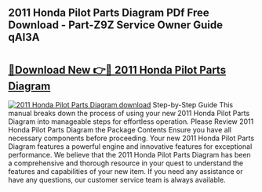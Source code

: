## 2011 Honda Pilot Parts Diagram PDf Free Download - Part-Z9Z Service Owner Guide qAI3A

# <h2><a href="http://dfo49p.blite.top/?on=2011+Honda+Pilot+Parts+Diagram">🔗Download New 👉🔴 2011 Honda Pilot Parts Diagram</a></h2>

[![2011 Honda Pilot Parts Diagram download](https://i.imgur.com/lujVjoI.png)](http://dfo49p.blite.top/?on=2011+Honda+Pilot+Parts+Diagram)
Step-by-Step Guide This manual breaks down the process of using your new 2011 Honda Pilot Parts Diagram into manageable steps for effortless operation. Please Review 2011 Honda Pilot Parts Diagram the Package Contents Ensure you have all necessary components before proceeding. Your new 2011 Honda Pilot Parts Diagram features a powerful engine and innovative features for exceptional performance. We believe that the 2011 Honda Pilot Parts Diagram has been a comprehensive and thorough resource in your quest to understand the features and capabilities of your new item. If you need any assistance or have any questions, our customer service team is always available.
